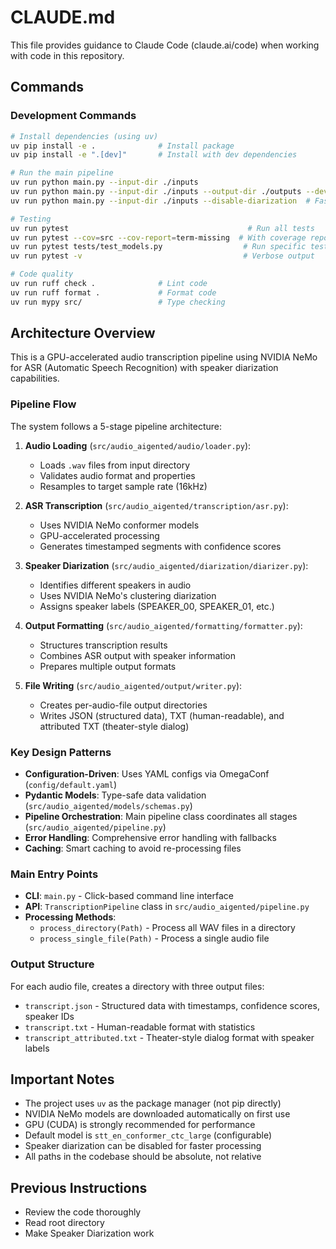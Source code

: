 # CLAUDE.md

This file provides guidance to Claude Code (claude.ai/code) when working with code in this repository.

## Commands

### Development Commands

```bash
# Install dependencies (using uv)
uv pip install -e .              # Install package
uv pip install -e ".[dev]"       # Install with dev dependencies

# Run the main pipeline
uv run python main.py --input-dir ./inputs
uv run python main.py --input-dir ./inputs --output-dir ./outputs --device cuda
uv run python main.py --input-dir ./inputs --disable-diarization  # Faster processing without speaker diarization

# Testing
uv run pytest                                        # Run all tests
uv run pytest --cov=src --cov-report=term-missing  # With coverage report
uv run pytest tests/test_models.py                  # Run specific test file
uv run pytest -v                                    # Verbose output

# Code quality
uv run ruff check .              # Lint code
uv run ruff format .             # Format code
uv run mypy src/                 # Type checking
```

## Architecture Overview

This is a GPU-accelerated audio transcription pipeline using NVIDIA NeMo for ASR (Automatic Speech Recognition) with speaker diarization capabilities.

### Pipeline Flow

The system follows a 5-stage pipeline architecture:

1. **Audio Loading** (`src/audio_aigented/audio/loader.py`):
   - Loads `.wav` files from input directory
   - Validates audio format and properties
   - Resamples to target sample rate (16kHz)

2. **ASR Transcription** (`src/audio_aigented/transcription/asr.py`):
   - Uses NVIDIA NeMo conformer models
   - GPU-accelerated processing
   - Generates timestamped segments with confidence scores

3. **Speaker Diarization** (`src/audio_aigented/diarization/diarizer.py`):
   - Identifies different speakers in audio
   - Uses NVIDIA NeMo's clustering diarization
   - Assigns speaker labels (SPEAKER_00, SPEAKER_01, etc.)

4. **Output Formatting** (`src/audio_aigented/formatting/formatter.py`):
   - Structures transcription results
   - Combines ASR output with speaker information
   - Prepares multiple output formats

5. **File Writing** (`src/audio_aigented/output/writer.py`):
   - Creates per-audio-file output directories
   - Writes JSON (structured data), TXT (human-readable), and attributed TXT (theater-style dialog)

### Key Design Patterns

- **Configuration-Driven**: Uses YAML configs via OmegaConf (`config/default.yaml`)
- **Pydantic Models**: Type-safe data validation (`src/audio_aigented/models/schemas.py`)
- **Pipeline Orchestration**: Main pipeline class coordinates all stages (`src/audio_aigented/pipeline.py`)
- **Error Handling**: Comprehensive error handling with fallbacks
- **Caching**: Smart caching to avoid re-processing files

### Main Entry Points

- **CLI**: `main.py` - Click-based command line interface
- **API**: `TranscriptionPipeline` class in `src/audio_aigented/pipeline.py`
- **Processing Methods**:
  - `process_directory(Path)` - Process all WAV files in a directory
  - `process_single_file(Path)` - Process a single audio file

### Output Structure

For each audio file, creates a directory with three output files:
- `transcript.json` - Structured data with timestamps, confidence scores, speaker IDs
- `transcript.txt` - Human-readable format with statistics
- `transcript_attributed.txt` - Theater-style dialog format with speaker labels

## Important Notes

- The project uses `uv` as the package manager (not pip directly)
- NVIDIA NeMo models are downloaded automatically on first use
- GPU (CUDA) is strongly recommended for performance
- Default model is `stt_en_conformer_ctc_large` (configurable)
- Speaker diarization can be disabled for faster processing
- All paths in the codebase should be absolute, not relative

## Previous Instructions

- Review the code thoroughly
- Read root directory
- Make Speaker Diarization work